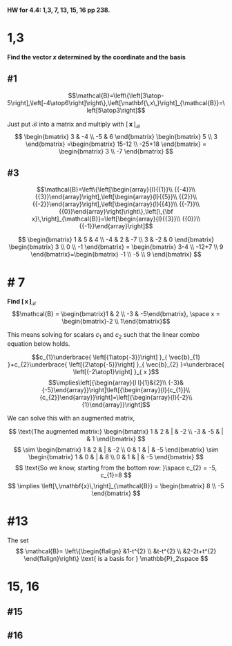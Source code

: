 **HW for 4.4: 1,3, 7, 13, 15, 16 pp 238.**

# 1,3
**Find the vector $x$ determined by the coordinate and the basis**
## #1
$$\mathcal{B}=\left\{\left[3\atop-5\right],\left[-4\atop6\right]\right\},\left[\mathbf{\,x\,}\right]_{\mathcal{B}}=\left[5\atop3\right]$$

Just put  $\mathcal{B}$ into a matrix and multiply with $\left[\,\mathbf{x}\,\right]_{\mathcal{B}}$
$$
\begin{bmatrix}
3 & -4 \\
-5 & 6
\end{bmatrix}
\begin{bmatrix}
5 \\
3
\end{bmatrix}
=\begin{bmatrix}
15-12 \\
-25+18
\end{bmatrix} = 
\begin{bmatrix}
3 \\
-7
\end{bmatrix}
$$

## #3
$$\mathcal{B}=\left\{\left[\begin{array}{l}{{1}}\\ {{-4}}\\ {{3}}\end{array}\right],\left[\begin{array}{l}{{5}}\\ {{2}}\\ {{-2}}\end{array}\right],\left[\begin{array}{l}{{4}}\\ {{-7}}\\ {{0}}\end{array}\right]\right\},\left[\,{\bf x}\,\right]_{\mathcal{B}}=\left[\begin{array}{l}{{3}}\\ {{0}}\\ {{-1}}\end{array}\right]$$

$$
\begin{bmatrix}
1 & 5 & 4 \\
-4 & 2 & -7 \\
3 & -2 & 0
\end{bmatrix} 
\begin{bmatrix}
3 \\
0 \\
-1
\end{bmatrix} =
\begin{bmatrix}
3-4 \\
-12+7 \\
9
\end{bmatrix}=\begin{bmatrix}
-1 \\
-5 \\
9
\end{bmatrix}
$$

# # 7
**Find $\left[\,\mathbf{x}\,\right]_{\mathcal{B}}$**
$$\mathcal{B} = \begin{bmatrix}1 & 2 \\ -3 & -5\end{bmatrix}, \space x = \begin{bmatrix}-2 \\ 1\end{bmatrix}$$


This means solving for scalars $c_{1}$ and $c_{2}$ such that the linear combo equation below holds.

$$c_{1}\underbrace{ \left[{1\atop{-3}}\right] }_{ \vec{b}_{1} }+c_{2}\underbrace{ \left[{2\atop{-5}}\right] }_{ \vec{b}_{2} }=\underbrace{ \left[{-2\atop1}\right] }_{ x }$$
$$\implies\left[{\begin{array}{l l}{1}&{2}\\ {-3}&{-5}\end{array}}\right]\left[{\begin{array}{l}{c_{1}}\\ {c_{2}}\end{array}}\right]=\left[{\begin{array}{l}{-2}\\ {1}\end{array}}\right]$$


We can solve this with an augmented matrix, 

$$
\text{The augmented matrix:}
\begin{bmatrix}
1 & 2 & | & -2 \\
-3 & -5 & | & 1
\end{bmatrix}
$$
$$
\sim \begin{bmatrix}
1 & 2 & | & -2 \\
0 & 1 & | & -5
\end{bmatrix} \sim 
\begin{bmatrix}
1 & 0 & | & 8 \\
0 & 1 & | & -5
\end{bmatrix}
$$
$$
\text{So we know, starting from the bottom row: }\space c_{2} = -5, c_{1}=8
$$
$$
\implies \left[\,\mathbf{x}\,\right]_{\mathcal{B}} = \begin{bmatrix}
8 \\
-5
\end{bmatrix}
$$


# #13
The set 
$$
\mathcal{B}=
\left\{\begin{flalign}
&1-t^{2} \\
&t-t^{2} \\
&2-2t+t^{2}
\end{flalign}\right\}
\text{  is a basis for } \mathbb{P}_2\space 
$$

# 15, 16
## #15
## #16
